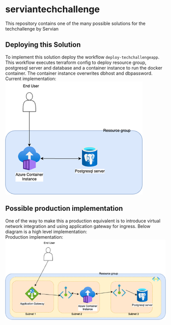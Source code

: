 # serviantechchallenge
This repository contains one of the many possible solutions for the techchallenge by Servian

## Deploying this Solution

To implement this solution deploy the workflow `deploy-techchallengeapp`. This workflow executes terraform config to deploy resource group, postgresql server and database and a container instance to run the docker container. The container instance overwrites dbhost and dbpassword.
<br>
Current implementation: <br>
![current](images/basic.png)

## Possible production implementation

One of the way to make this a production equivalent is to introduce virtual network integration and using application gateway for ingress. Below diagram is a high level implementation:
<br>
Production implementation: <br>
![production](images/production.png)